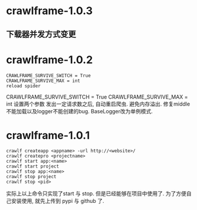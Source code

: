 crawlframe-1.0.3
==========================
下载器并发方式变更
-------

crawlframe-1.0.2
==========================
```
CRAWLFRAME_SURVIVE_SWITCH = True
CRAWLFRAME_SURVIVE_MAX = int
reload spider
```
CRAWLFRAME_SURVIVE_SWITCH = True
CRAWLFRAME_SURVIVE_MAX = int
设置两个参数
发出一定请求数之后, 自动重启爬虫. 避免内存溢出.
修复middle不能加载以及logger不能创建的bug.
BaseLogger改为单例模式.


crawlframe-1.0.1
==========================
``` 
crawlf createapp <appname> -url http://<website>/
crawlf createpro <projectname>
crawlf start app:<name>
crawlf start project
crawlf stop app:<name>
crawlf stop project
crawlf stop <pid>
``` 

实际上以上命令只实现了start 与 stop. 
但是已经能够在项目中使用了.
为了方便自己安装使用, 就先上传到 pypi 与 github 了.